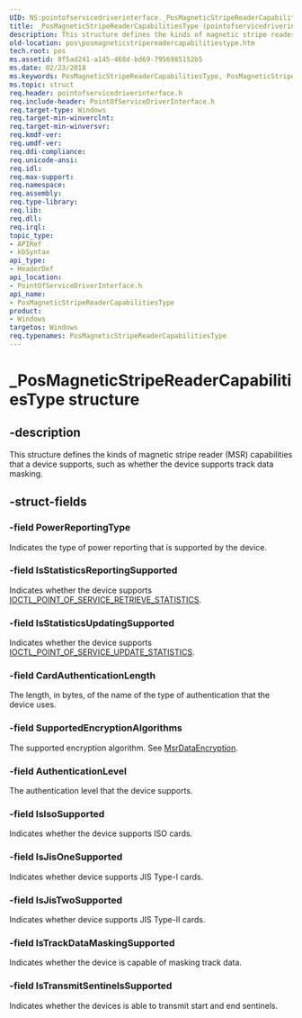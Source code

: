 ```yaml
---
UID: NS:pointofservicedriverinterface._PosMagneticStripeReaderCapabilitiesType
title: _PosMagneticStripeReaderCapabilitiesType (pointofservicedriverinterface.h)
description: This structure defines the kinds of magnetic stripe reader (MSR) capabilities that a device supports, such as whether the device supports track data masking.
old-location: pos\posmagneticstripereadercapabilitiestype.htm
tech.root: pos
ms.assetid: 8f5ad241-a145-468d-bd69-7956985152b5
ms.date: 02/23/2018
ms.keywords: PosMagneticStripeReaderCapabilitiesType, PosMagneticStripeReaderCapabilitiesType structure, _PosMagneticStripeReaderCapabilitiesType, pointofservicedriverinterface/PosMagneticStripeReaderCapabilitiesType, pos.posmagneticstripereadercapabilitiestype
ms.topic: struct
req.header: pointofservicedriverinterface.h
req.include-header: PointOfServiceDriverInterface.h
req.target-type: Windows
req.target-min-winverclnt: 
req.target-min-winversvr: 
req.kmdf-ver: 
req.umdf-ver: 
req.ddi-compliance: 
req.unicode-ansi: 
req.idl: 
req.max-support: 
req.namespace: 
req.assembly: 
req.type-library: 
req.lib: 
req.dll: 
req.irql: 
topic_type:
- APIRef
- kbSyntax
api_type:
- HeaderDef
api_location:
- PointOfServiceDriverInterface.h
api_name:
- PosMagneticStripeReaderCapabilitiesType
product:
- Windows
targetos: Windows
req.typenames: PosMagneticStripeReaderCapabilitiesType
---
```


# _PosMagneticStripeReaderCapabilitiesType structure


## -description


This structure defines the kinds of magnetic stripe reader (MSR) capabilities that a device supports, such as whether the device supports track data masking.


## -struct-fields




### -field PowerReportingType

Indicates the type of power reporting that is supported by the device.


### -field IsStatisticsReportingSupported

Indicates whether the device supports <a href="https://msdn.microsoft.com/library/windows/hardware/dn772120">IOCTL_POINT_OF_SERVICE_RETRIEVE_STATISTICS</a>.


### -field IsStatisticsUpdatingSupported

Indicates whether the device supports <a href="https://msdn.microsoft.com/library/windows/hardware/dn772126">IOCTL_POINT_OF_SERVICE_UPDATE_STATISTICS</a>.


### -field CardAuthenticationLength

The length, in bytes, of the name of the type of authentication that the device uses.


### -field SupportedEncryptionAlgorithms

The supported encryption algorithm. See <a href="https://msdn.microsoft.com/library/windows/hardware/dn772169">MsrDataEncryption</a>.


### -field AuthenticationLevel

The authentication level that the device supports.


### -field IsIsoSupported

Indicates whether the device supports ISO cards.


### -field IsJisOneSupported

Indicates whether device supports JIS Type-I cards.


### -field IsJisTwoSupported

Indicates whether device supports JIS Type-II cards.


### -field IsTrackDataMaskingSupported

Indicates whether the device is capable of masking track data.


### -field IsTransmitSentinelsSupported

Indicates whether the devices is able to transmit start and end sentinels.

